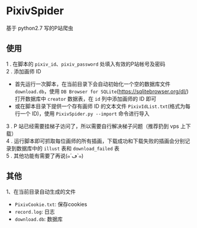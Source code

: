 # PixivSpider
基于 python2.7 写的P站爬虫
## 使用
1 . 在脚本的 `pixiv_id`、`pixiv_password` 处填入有效的P站帐号及密码  
2 . 添加画师 ID  
 - 首先运行一次脚本，在当前目录下会自动初始化一个空的数据库文件 `download.db`，使用 `DB Browser for SQLite`(https://sqlitebrowser.org/dl/) 打开数据库中 `creator` 数据表，在 `id` 列中添加画师的 ID 即可  
 - 或在脚本目录下提供一个存有画师 ID 的文本文件 `PixivIdList.txt`(格式为每行一个 ID)，使用 `PixivSpider.py --import` 命令进行导入  

3 . P 站已经需要挂梯子访问了，所以需要自行解决梯子问题（推荐扔到 vps 上下载）  
4 . 运行脚本即可抓取每位画师的所有插画，下载成功和下载失败的插画会分别记录到数据库中的 `illust` 表和 `download_failed` 表  
5 . 其他功能有需要了再说(๑´ڡ`๑)  
## 其他
1、在当前目录自动生成的文件<br>
- `PixivCookie.txt`: 保存cookies<br>
- `record.log`: 日志<br>
- `download.db`: 数据库<br>
